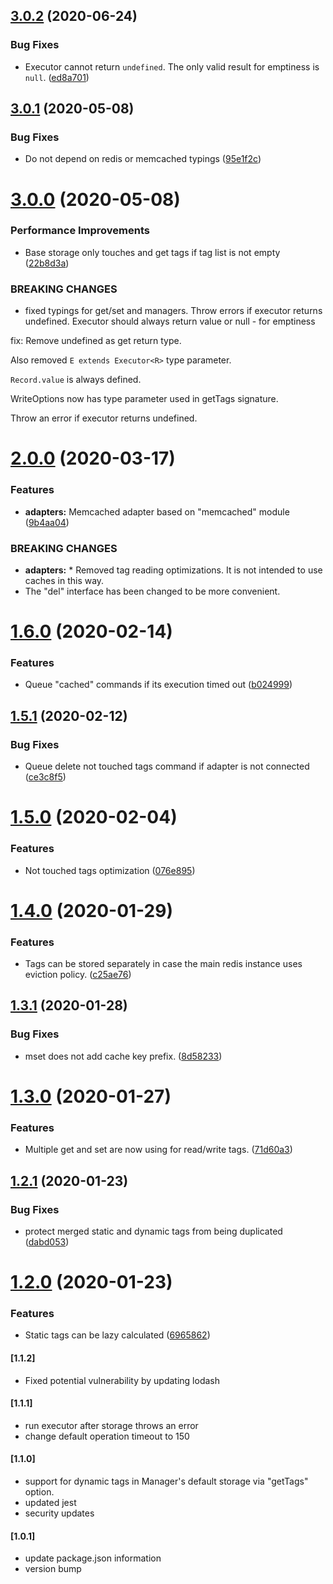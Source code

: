 ## [3.0.2](https://github.com/TinkoffCreditSystems/cachalot/compare/v3.0.1...v3.0.2) (2020-06-24)


### Bug Fixes

* Executor cannot return `undefined`. The only valid result for emptiness is `null`. ([ed8a701](https://github.com/TinkoffCreditSystems/cachalot/commit/ed8a701))

## [3.0.1](https://github.com/TinkoffCreditSystems/cachalot/compare/v3.0.0...v3.0.1) (2020-05-08)


### Bug Fixes

* Do not depend on redis or memcached typings ([95e1f2c](https://github.com/TinkoffCreditSystems/cachalot/commit/95e1f2c))

# [3.0.0](https://github.com/TinkoffCreditSystems/cachalot/compare/v2.0.0...v3.0.0) (2020-05-08)


### Performance Improvements

* Base storage only touches and get tags if tag list is not empty ([22b8d3a](https://github.com/TinkoffCreditSystems/cachalot/commit/22b8d3a))


### BREAKING CHANGES

* fixed typings for get/set and managers. Throw errors if executor returns undefined. Executor should always return value or null - for emptiness

fix: Remove undefined as get return type.

Also removed `E extends Executor<R>` type parameter.

`Record.value` is always defined.

WriteOptions now has type parameter used in getTags signature.

Throw an error if executor returns undefined.

# [2.0.0](https://github.com/TinkoffCreditSystems/cachalot/compare/v1.6.0...v2.0.0) (2020-03-17)


### Features

* **adapters:** Memcached adapter based on "memcached" module ([9b4aa04](https://github.com/TinkoffCreditSystems/cachalot/commit/9b4aa04))


### BREAKING CHANGES

* **adapters:** * Removed tag reading optimizations. It is not intended to use caches in this way.
* The "del" interface has been changed to be more convenient.

# [1.6.0](https://github.com/TinkoffCreditSystems/cachalot/compare/v1.5.1...v1.6.0) (2020-02-14)


### Features

* Queue "cached" commands if its execution timed out ([b024999](https://github.com/TinkoffCreditSystems/cachalot/commit/b024999))

## [1.5.1](https://github.com/TinkoffCreditSystems/cachalot/compare/v1.5.0...v1.5.1) (2020-02-12)


### Bug Fixes

* Queue delete not touched tags command if adapter is not connected ([ce3c8f5](https://github.com/TinkoffCreditSystems/cachalot/commit/ce3c8f5))

# [1.5.0](https://github.com/TinkoffCreditSystems/cachalot/compare/v1.4.0...v1.5.0) (2020-02-04)


### Features

* Not touched tags optimization ([076e895](https://github.com/TinkoffCreditSystems/cachalot/commit/076e895))

# [1.4.0](https://github.com/TinkoffCreditSystems/cachalot/compare/v1.3.1...v1.4.0) (2020-01-29)


### Features

* Tags can be stored separately in case the main redis instance uses eviction policy. ([c25ae76](https://github.com/TinkoffCreditSystems/cachalot/commit/c25ae76))

## [1.3.1](https://github.com/TinkoffCreditSystems/cachalot/compare/v1.3.0...v1.3.1) (2020-01-28)


### Bug Fixes

* mset does not add cache key prefix. ([8d58233](https://github.com/TinkoffCreditSystems/cachalot/commit/8d58233))

# [1.3.0](https://github.com/TinkoffCreditSystems/cachalot/compare/v1.2.1...v1.3.0) (2020-01-27)


### Features

* Multiple get and set are now using for read/write tags. ([71d60a3](https://github.com/TinkoffCreditSystems/cachalot/commit/71d60a3))

## [1.2.1](https://github.com/TinkoffCreditSystems/cachalot/compare/v1.2.0...v1.2.1) (2020-01-23)


### Bug Fixes

* protect merged static and dynamic tags from being duplicated ([dabd053](https://github.com/TinkoffCreditSystems/cachalot/commit/dabd053))

# [1.2.0](https://github.com/TinkoffCreditSystems/cachalot/compare/v1.1.2...v1.2.0) (2020-01-23)


### Features

* Static tags can be lazy calculated ([6965862](https://github.com/TinkoffCreditSystems/cachalot/commit/6965862))

#### [1.1.2]
- Fixed potential vulnerability by updating lodash

#### [1.1.1]
- run executor after storage throws an error
- change default operation timeout to 150

#### [1.1.0]
- support for dynamic tags in Manager's default storage via "getTags" option.
- updated jest
- security updates

#### [1.0.1]
- update package.json information
- version bump
